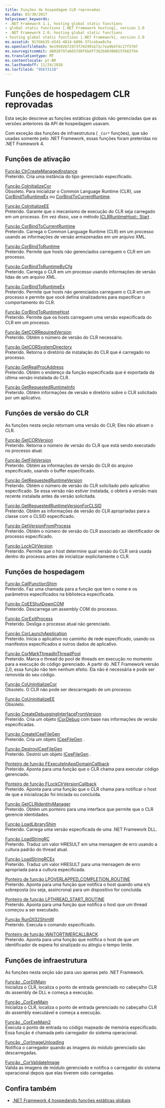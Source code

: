 ```yaml
---
title: Funções de hospedagem CLR reprovadas
ms.date: 03/30/2017
helpviewer_keywords:
- .NET Framework 1.1, hosting global static functions
- global static functions [.NET Framework hosting], version 2.0
- .NET Framework 2.0, hosting global static functions
- hosting global static functions [.NET Framework], version 2.0
ms.assetid: 91fbbb35-e543-4814-b806-371cebae8c5a
ms.openlocfilehash: 9e19502672973f292991b72c7ea9b4fdc17f5707
ms.sourcegitcommit: d8020797a6657d0fbbdff362b80300815f682f94
ms.translationtype: MT
ms.contentlocale: pt-BR
ms.lasthandoff: 11/24/2020
ms.locfileid: "95673118"
---
```

# <a name="deprecated-clr-hosting-functions"></a>Funções de hospedagem CLR reprovadas

Esta seção descreve as funções estáticas globais não gerenciadas que as versões anteriores da API de hospedagem usavam.  
  
 Com exceção das funções de infraestrutura ( `_Cor*` funções), que são usadas somente pelo .NET Framework, essas funções foram preteridas no .NET Framework 4.  
  
## <a name="activation-functions"></a>Funções de ativação  

 [Função ClrCreateManagedInstance](clrcreatemanagedinstance-function.md)  
 Preterido. Cria uma instância do tipo gerenciado especificado.  
  
 [Função CoInitializeCor](coinitializecor-function.md)  
 Obsoleto. Para inicializar o Common Language Runtime (CLR), use [CorBindToRuntimeEx](corbindtoruntimeex-function.md) ou [CorBindToCurrentRuntime](corbindtocurrentruntime-function.md).  
  
 [Função CoInitializeEE](coinitializeee-function.md)  
 Preterido. Garante que o mecanismo de execução do CLR seja carregado em um processo. Em vez disso, use o método [ICLRRuntimeHost:: Start](iclrruntimehost-start-method.md) .  
  
 [Função CorBindToCurrentRuntime](corbindtocurrentruntime-function.md)  
 Preterido. Carrega o Common Language Runtime (CLR) em um processo usando as informações de versão armazenadas em um arquivo XML.  
  
 [Função CorBindToRuntime](corbindtoruntime-function.md)  
 Preterido. Permite que hosts não gerenciados carreguem o CLR em um processo.  
  
 [Função CorBindToRuntimeByCfg](corbindtoruntimebycfg-function.md)  
 Preterido. Carrega o CLR em um processo usando informações de versão lidas de um arquivo XML.  
  
 [Função CorBindToRuntimeEx](corbindtoruntimeex-function.md)  
 Preterido. Permite que hosts não gerenciados carreguem o CLR em um processo e permite que você defina sinalizadores para especificar o comportamento do CLR.  
  
 [Função CorBindToRuntimeHost](corbindtoruntimehost-function.md)  
 Preterido. Permite que os hosts carreguem uma versão especificada do CLR em um processo.  
  
 [Função GetCORRequiredVersion](getcorrequiredversion-function.md)  
 Preterido. Obtém o número de versão do CLR necessário.  
  
 [Função GetCORSystemDirectory](getcorsystemdirectory-function.md)  
 Preterido. Retorna o diretório de instalação do CLR que é carregado no processo.  
  
 [Função GetRealProcAddress](getrealprocaddress-function.md)  
 Preterido. Obtém o endereço da função especificada que é exportada da última versão instalada do CLR.  
  
 [Função GetRequestedRuntimeInfo](getrequestedruntimeinfo-function.md)  
 Preterido. Obtém informações de versão e diretório sobre o CLR solicitado por um aplicativo.  
  
## <a name="clr-version-functions"></a>Funções de versão do CLR  

 As funções nesta seção retornam uma versão do CLR; Eles não ativam o CLR.  
  
 [Função GetCORVersion](getcorversion-function.md)  
 Preterido. Retorna o número de versão do CLR que está sendo executado no processo atual.  
  
 [Função GetFileVersion](getfileversion-function.md)  
 Preterido. Obtém as informações de versão do CLR do arquivo especificado, usando o buffer especificado.  
  
 [Função GetRequestedRuntimeVersion](getrequestedruntimeversion-function.md)  
 Preterido. Obtém o número de versão do CLR solicitado pelo aplicativo especificado. Se essa versão não estiver instalada, o obterá a versão mais recente instalada antes da versão solicitada.  
  
 [Função GetRequestedRuntimeVersionForCLSID](getrequestedruntimeversionforclsid-function.md)  
 Preterido. Obtém as informações de versão do CLR apropriadas para a classe com o CLSID especificado.  
  
 [Função GetVersionFromProcess](getversionfromprocess-function.md)  
 Preterido. Obtém o número de versão do CLR associado ao identificador de processo especificado.  
  
 [Função LockClrVersion](lockclrversion-function.md)  
 Preterido. Permite que o host determine qual versão do CLR será usada dentro do processo antes de inicializar explicitamente o CLR.  
  
## <a name="hosting-functions"></a>Funções de hospedagem  

 [Função CallFunctionShim](callfunctionshim-function.md)  
 Preterido. Faz uma chamada para a função que tem o nome e os parâmetros especificados na biblioteca especificada.  
  
 [Função CoEEShutDownCOM](coeeshutdowncom-function.md)  
 Preterido. Descarrega um assembly COM do processo.  
  
 [Função CorExitProcess](corexitprocess-function.md)  
 Preterido. Desliga o processo atual não gerenciado.  
  
 [Função CorLaunchApplication](corlaunchapplication-function.md)  
 Preterido. Inicia o aplicativo no caminho de rede especificado, usando os manifestos especificados e outros dados de aplicativo.  
  
 [Função CorMarkThreadInThreadPool](cormarkthreadinthreadpool-function.md)  
 Preterido. Marca o thread do pool de threads em execução no momento para a execução do código gerenciado. A partir do .NET Framework versão 2,0, essa função não tem nenhum efeito. Ela não é necessária e pode ser removida do seu código.  
  
 [Função CoUninitializeCor](couninitializecor-function.md)  
 Obsoleto. O CLR não pode ser descarregado de um processo.  
  
 [Função CoUninitializeEE](couninitializeee-function.md)  
 Obsoleto.  
  
 [Função CreateDebuggingInterfaceFromVersion](createdebugginginterfacefromversion-function.md)  
 Preterido. Cria um objeto [ICorDebug](../debugging/icordebug-interface.md) com base nas informações de versão especificadas.  
  
 [Função CreateICeeFileGen](createiceefilegen-function.md)  
 Preterido. Cria um objeto [ICeeFileGen](iceefilegen-class.md) .  
  
 [Função DestroyICeeFileGen](destroyiceefilegen-function.md)  
 Preterido. Destrói um objeto [ICeeFileGen](iceefilegen-class.md) .  
  
 [Ponteiro de função FExecuteInAppDomainCallback](fexecuteinappdomaincallback-function-pointer.md)  
 Preterido. Aponta para uma função que o CLR chama para executar código gerenciado.  
  
 [Ponteiro de função FLockClrVersionCallback](flockclrversioncallback-function-pointer.md)  
 Preterido. Aponta para uma função que o CLR chama para notificar o host de que a inicialização foi iniciada ou concluída.  
  
 [Função GetCLRIdentityManager](getclridentitymanager-function.md)  
 Preterido. Obtém um ponteiro para uma interface que permite que o CLR gerencie identidades.  
  
 [Função LoadLibraryShim](loadlibraryshim-function.md)  
 Preterido. Carrega uma versão especificada de uma .NET Framework DLL.  
  
 [Função LoadStringRC](loadstringrc-function.md)  
 Preterido. Traduz um valor HRESULT em uma mensagem de erro usando a cultura padrão do thread atual.  
  
 [Função LoadStringRCEx](loadstringrcex-function.md)  
 Preterido. Traduz um valor HRESULT para uma mensagem de erro apropriada para a cultura especificada.  
  
 [Ponteiro de função LPOVERLAPPED_COMPLETION_ROUTINE](lpoverlapped-completion-routine-function-pointer.md)  
 Preterido. Aponta para uma função que notifica o host quando uma e/s sobreposta (ou seja, assíncrona) para um dispositivo for concluída.  
  
 [Ponteiro de função LPTHREAD_START_ROUTINE](lpthread-start-routine-function-pointer.md)  
 Preterido. Aponta para uma função que notifica o host que um thread começou a ser executado.  
  
 [Função RunDll32ShimW](rundll32shimw-function.md)  
 Preterido. Executa o comando especificado.  
  
 [Ponteiro de função WAITORTIMERCALLBACK](waitortimercallback-function-pointer.md)  
 Preterido. Aponta para uma função que notifica o host de que um identificador de espera foi sinalizado ou atingiu o tempo limite.  
  
## <a name="infrastructure-functions"></a>Funções de infraestrutura  

 As funções nesta seção são para uso apenas pelo .NET Framework.  
  
 [Função _CorDllMain](cordllmain-function.md)  
 Inicializa o CLR, localiza o ponto de entrada gerenciado no cabeçalho CLR do assembly de DLL e começa a execução.  
  
 [Função _CorExeMain](corexemain-function.md)  
 Inicializa o CLR, localiza o ponto de entrada gerenciado no cabeçalho CLR do assembly executável e começa a execução.  
  
 [Função _CorExeMain2](corexemain2-function.md)  
 Executa o ponto de entrada no código mapeado de memória especificado. Essa função é chamada pelo carregador do sistema operacional.  
  
 [Função _CorImageUnloading](corimageunloading-function.md)  
 Notifica o carregador quando as imagens do módulo gerenciado são descarregadas.  
  
 [Função _CorValidateImage](corvalidateimage-function.md)  
 Valida as imagens de módulo gerenciado e notifica o carregador do sistema operacional depois que elas tiverem sido carregadas.  
  
## <a name="see-also"></a>Confira também

- [.NET Framework 4 hospedando funções estáticas globais](net-framework-4-hosting-global-static-functions.md)
